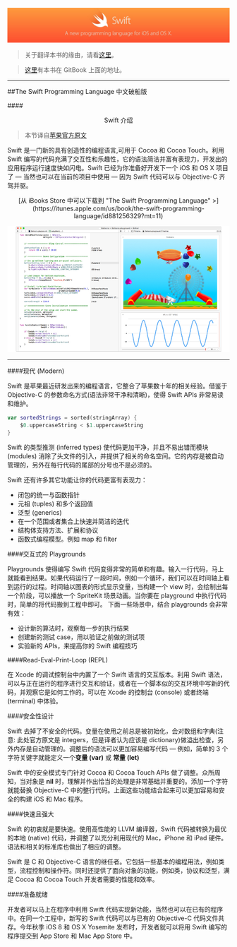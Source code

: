 ![image](swift-banner.png)

> 关于翻译本书的缘由，请看[这里](why_this_project/README.html)。

> [这里](http://beyondvincent.gitbooks.io/the-swift-programming-language-chinese-bv-version/)有本书在 GitBook 上面的地址。

---

##The Swift Programming Language 中文破船版


####<center>Swift 介绍</center>

> 本节译自[苹果官方原文](https://developer.apple.com/swift/)

Swift 是一门新的具有创造性的编程语言,可用于 Cocoa 和 Cocoa Touch。利用 Swift 编写的代码充满了交互性和乐趣性，它的语法简洁并富有表现力，开发出的应用程序运行速度快如闪电。Swift 已经为你准备好开发下一个 iOS 和 OS X 项目了 — 当然也可以在当前的项目中使用 — 因为 Swift 代码可以与 Objective-C 齐驾并驱。

<center>[从 iBooks Store 中可以下载到 "The Swift Programming Language" >](https://itunes.apple.com/us/book/the-swift-programming-language/id881256329?mt=11)</center>

![image](swift-screenshot.jpg)

---

####现代 (Modern)

Swift 是苹果最近研发出来的编程语言，它整合了苹果数十年的相关经验。借鉴于 Objective-C 的参数命名方式(语法非常干净和清晰)，使得 Swift  APIs 非常易读和维护。

```swift
var sortedStrings = sorted(stringArray) {
    $0.uppercaseString < $1.uppercaseString
}
```

Swift 的类型推测 (inferred types) 使代码更加干净，并且不易出错而模块 (modules) 消除了头文件的引入，并提供了相关的命名空间。它的内存是被自动管理的，另外在每行代码的尾部的分号也不是必须的。

Swift 还有许多其它功能让你的代码更富有表现力：
* 闭包的统一与函数指针
* 元祖 (tuples) 和多个返回值
* 泛型 (generics)
* 在一个范围或者集合上快速并简洁的迭代
* 结构体支持方法、扩展和协议
* 函数式编程模型。例如 map 和 filter

####交互式的 Playgrounds

Playgrounds 使得编写 Swift 代码变得非常的简单和有趣。输入一行代码，马上就能看到结果。如果代码运行了一段时间，例如一个循环，我们可以在时间轴上看到运行的过程。时间轴以图表的形式显示变量，当构建一个 view 时，会绘制出每一个阶段，可以播放一个 SpriteKit 场景动画。当你要在 playground 中执行代码时，简单的将代码搬到工程中即可。 下面一些场景中，结合 playgrounds 会非常有效：

* 设计新的算法时，观察每一步的执行结果
* 创建新的测试 case，用以验证之前做的测试项
* 实验新的 APIs，来提高你的 Swift 编程技巧

####Read-Eval-Print-Loop (REPL)

在 Xcode 的调试控制台中内置了一个 Swift 语言的交互版本。利用 Swift 语法，可以与正在运行的程序进行交互和验证，或者在一个脚本似的交互环境中写新的代码，并观察它是如何工作的。可以在 Xcode 的控制台 (console) 或者终端 (terminal) 中体验。

####安全性设计

Swift 去掉了不安全的代码。变量在使用之前总是被初始化，会对数组和字典(注意: 此处官方原文是 integers，但是译者认为应该是 dictionary)做溢出检查，另外内存是自动管理的。调整后的语法可以更加容易编写代码 — 例如，简单的 3 个字符关键字就能定义一个**变量 (var)** 或 **常量 (let)**

Swift 中的安全模式专门针对 Cocoa 和 Cocoa Touch APIs 做了调整。众所周知，当对象是 **nil** 时，理解并作出恰当的处理是非常基础并重要的。添加一个字符就能替换 Objective-C 中的整行代码。上面这些功能结合起来可以更加容易和安全的构建 iOS 和 Mac 程序。

####快速且强大

Swift 的初衷就是要快速。使用高性能的 LLVM 编译器，Swift 代码被转换为最优的本地 (native) 代码，并调整了以充分利用现代的 Mac，iPhone 和 iPad 硬件。语法和相关的标准库也做出了相应的调整。

Swift 是 C 和 Objective-C 语言的继任者。它包括一些基本的编程用法，例如类型，流程控制和操作符。同时还提供了面向对象的功能，例如类，协议和泛型，满足 Cocoa 和 Cocoa Touch 开发者需要的性能和效率。

####准备就绪

开发者可以马上在程序中利用 Swift 代码实现新功能，当然也可以在已有的程序中。在同一个工程中，新写的 Swift 代码可以与已有的 Objective-C 代码文件共存。今年秋季 iOS 8 和 OS X Yosemite 发布时，开发者就可以将用 Swift 编写的程序提交到 App Store 和 Mac App Store 中。

